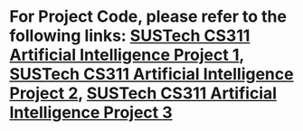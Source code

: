 # For Project Code, please refer to the following links: [SUSTech CS311 Artificial Intelligence Project 1](https://github.com/Cypher-Bruce/SUSTech-CS311-Artificial-Intelligence-Project-1), [SUSTech CS311 Artificial Intelligence Project 2](https://github.com/Cypher-Bruce/SUSTech-CS311-Artificial-Intelligence-Project-2), [SUSTech CS311 Artificial Intelligence Project 3](https://github.com/Cypher-Bruce/SUSTech-CS311-Artificial-Intelligence-Project-3)